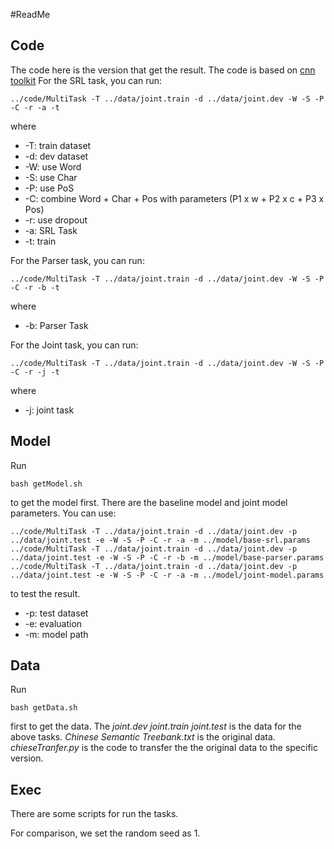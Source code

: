 #ReadMe
## Code

The code here is the version that get the result.
The code is based on [cnn toolkit](https://github.com/clab/cnn)
For the SRL task, you can run:

```
../code/MultiTask -T ../data/joint.train -d ../data/joint.dev -W -S -P -C -r -a -t
```
where

* -T: train dataset
* -d: dev dataset
* -W: use Word
* -S: use Char
* -P: use PoS
* -C: combine Word + Char + Pos with parameters (P1 x w + P2 x c + P3 x Pos)
* -r: use dropout
* -a: SRL Task
* -t: train

For the Parser task, you can run:

```
../code/MultiTask -T ../data/joint.train -d ../data/joint.dev -W -S -P -C -r -b -t
```
where 

* -b: Parser Task

For the Joint task, you can run:

```
../code/MultiTask -T ../data/joint.train -d ../data/joint.dev -W -S -P -C -r -j -t
```
where

* -j: joint task

## Model
Run 

```
bash getModel.sh
```

to get the model first.
There are the baseline model and joint model parameters.
You can use:

```
../code/MultiTask -T ../data/joint.train -d ../data/joint.dev -p ../data/joint.test -e -W -S -P -C -r -a -m ../model/base-srl.params
../code/MultiTask -T ../data/joint.train -d ../data/joint.dev -p ../data/joint.test -e -W -S -P -C -r -b -m ../model/base-parser.params
../code/MultiTask -T ../data/joint.train -d ../data/joint.dev -p ../data/joint.test -e -W -S -P -C -r -a -m ../model/joint-model.params
```
to test the result.

* -p: test dataset
* -e: evaluation
* -m: model path

## Data

Run 

```
bash getData.sh
```

first to get the data.
The *joint.dev joint.train joint.test* is the data for the above tasks.
*Chinese Semantic Treebank.txt* is the original data.
*chieseTranfer.py* is the code to transfer the the original data to the specific version.

## Exec

There are some scripts for run the tasks.

For comparison, we set the random seed as 1.


